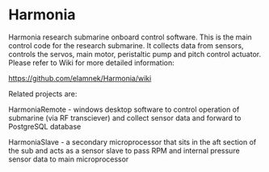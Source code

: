 # Harmonia
Harmonia research submarine onboard control software. This is the main control code for the research submarine. It collects data from sensors, controls the servos, main motor, peristaltic pump and pitch control actuator. Please refer to Wiki for more detailed information:

https://github.com/elamnek/Harmonia/wiki

Related projects are: 

HarmoniaRemote - windows desktop software to control operation of submarine (via RF transciever) and collect sensor data and forward to PostgreSQL database

HarmoniaSlave - a secondary microprocessor that sits in the aft section of the sub and acts as a sensor slave to pass RPM and internal pressure sensor data to main microprocessor

